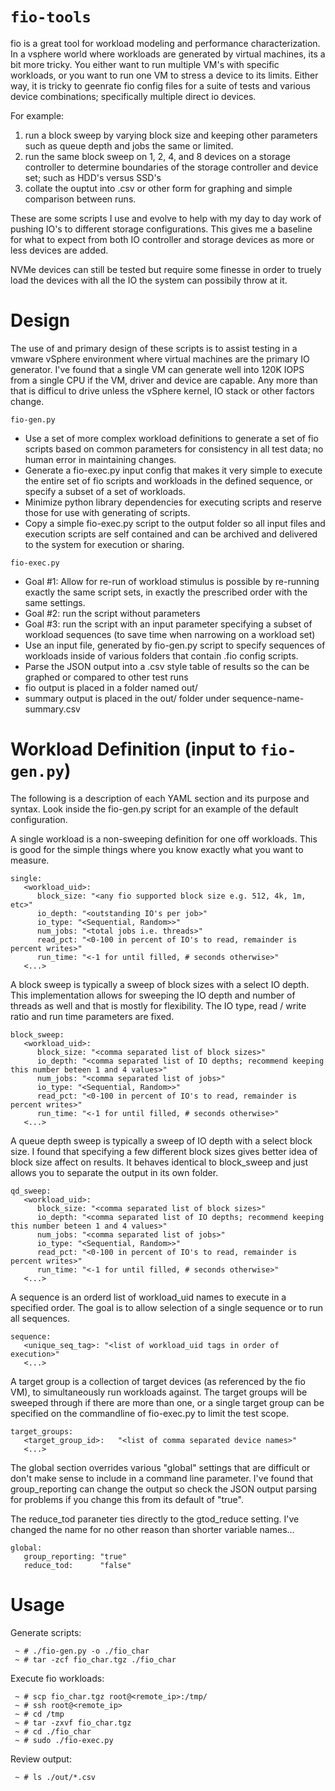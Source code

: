 # `fio-tools`

fio is a great tool for workload modeling and performance characterization.  In a vsphere world where
workloads are generated by virtual machines, its a bit more tricky.  You either want to run multiple
VM's with specific workloads, or you want to run one VM to stress a device to its limits.  Either way,
it is tricky to geenrate fio config files for a suite of tests and various device combinations;
specifically multiple direct io devices.

For example:

1. run a block sweep by varying block size and keeping other parameters such as queue depth and jobs the same or limited.
2. run the same block sweep on 1, 2, 4, and 8 devices on a storage controller to determine boundaries of the storage controller and device set; such as HDD's versus SSD's
3. collate the ouptut into .csv or other form for graphing and simple comparison between runs.

These are some scripts I use and evolve to help with my day to day work of pushing IO's to different
storage configurations.  This gives me a baseline for what to expect from both IO controller and storage
devices as more or less devices are added.

NVMe devices can still be tested but require some finesse in order to truely load the devices with
all the IO the system can possibily throw at it.

# Design

The use of and primary design of these scripts is to assist testing in a vmware vSphere environment where
virtual machines are the primary IO generator.  I've found that a single VM can generate well into 120K IOPS
from a single CPU if the VM, driver and device are capable.  Any more than that is difficul to drive unless
the vSphere kernel, IO stack or other factors change.

`fio-gen.py`
* Use a set of more complex workload definitions to generate a set of fio scripts based on common parameters for consistency in all test data; no human error in maintaining changes.
* Generate a fio-exec.py input config that makes it very simple to execute the entire set of fio scripts and workloads in the defined sequence, or specify a subset of a set of workloads.
* Minimize python library dependencies for executing scripts and reserve those for use with generating of scripts.
* Copy a simple fio-exec.py script to the output folder so all input files and execution scripts are self contained and can be archived and delivered to the system for execution or sharing.

`fio-exec.py`
* Goal #1: Allow for re-run of workload stimulus is possible by re-running exactly the same script sets, in exactly the prescribed order with the same settings.
* Goal #2: run the script without parameters
* Goal #3: run the script with an input parameter specifying a subset of workload sequences (to save time when narrowing on a workload set)
* Use an input file, generated by fio-gen.py script to specify sequences of workloads inside of various folders that contain .fio config scripts.
* Parse the JSON output into a .csv style table of results so the can be graphed or compared to other test runs
* fio output is placed in a folder named out/<sequence-name-json>
* summary output is placed in the out/ folder under sequence-name-summary.csv

# Workload Definition (input to `fio-gen.py`)

The following is a description of each YAML section and its purpose and syntax.  Look inside the fio-gen.py script
for an example of the default configuration.

A single workload is a non-sweeping definition for one off workloads.  This is good for the simple things where you
know exactly what you want to measure.

~~~
single:
   <workload_uid>:
      block_size: "<any fio supported block size e.g. 512, 4k, 1m, etc>"
      io_depth: "<outstanding IO's per job>"
      io_type: "<Sequential, Random>>"
      num_jobs: "<total jobs i.e. threads>"
      read_pct: "<0-100 in percent of IO's to read, remainder is percent writes>"
      run_time: "<-1 for until filled, # seconds otherwise>"
   <...>
~~~

A block sweep is typically a sweep of block sizes with a select IO depth.  This implementation allows for sweeping
the IO depth and number of threads as well and that is mostly for flexibility.  The IO type, read / write ratio and
run time parameters are fixed.

~~~
block_sweep:
   <workload_uid>:
      block_size: "<comma separated list of block sizes>"
      io_depth: "<comma separated list of IO depths; recommend keeping this number beteen 1 and 4 values>"
      num_jobs: "<comma separated list of jobs>"
      io_type: "<Sequential, Random>>"
      read_pct: "<0-100 in percent of IO's to read, remainder is percent writes>"
      run_time: "<-1 for until filled, # seconds otherwise>"
   <...>
~~~

A queue depth sweep is typically a sweep of IO depth with a select block size.  I found that specifying a few
different block sizes gives better idea of block size affect on results.  It behaves identical to block_sweep
and just allows you to separate the output in its own folder.

~~~
qd_sweep:
   <workload_uid>:
      block_size: "<comma separated list of block sizes>"
      io_depth: "<comma separated list of IO depths; recommend keeping this number beteen 1 and 4 values>"
      num_jobs: "<comma separated list of jobs>"
      io_type: "<Sequential, Random>>"
      read_pct: "<0-100 in percent of IO's to read, remainder is percent writes>"
      run_time: "<-1 for until filled, # seconds otherwise>"
   <...>
~~~

A sequence is an orderd list of workload_uid names to execute in a specified order.  The goal is to allow
selection of a single sequence or to run all sequences.

~~~
sequence:
   <unique_seq_tag>: "<list of workload_uid tags in order of execution>"
   <...>
~~~

A target group is a collection of target devices (as referenced by the fio VM), to simultaneously run
workloads against.  The target groups will be sweeped through if there are more than one, or a single target
group can be specified on the commandline of fio-exec.py to limit the test scope.

~~~
target_groups:
   <target_group_id>:   "<list of comma separated device names>"
   <...>
~~~

The global section overrides various "global" settings that are difficult or don't make sense to include
in a command line parameter.  I've found that group_reporting can change the output so check the JSON output
parsing for problems if you change this from its default of "true".

The reduce_tod paraneter ties directly to the gtod_reduce setting.  I've changed the name for no other reason
than shorter variable names...

~~~
global:
   group_reporting: "true"
   reduce_tod:      "false"
~~~

# Usage

Generate scripts:

~~~
 ~ # ./fio-gen.py -o ./fio_char
 ~ # tar -zcf fio_char.tgz ./fio_char
~~~

Execute fio workloads:

~~~
 ~ # scp fio_char.tgz root@<remote_ip>:/tmp/
 ~ # ssh root@<remote_ip>
 ~ # cd /tmp
 ~ # tar -zxvf fio_char.tgz
 ~ # cd ./fio_char
 ~ # sudo ./fio-exec.py
~~~

Review output:

~~~
 ~ # ls ./out/*.csv
~~~
